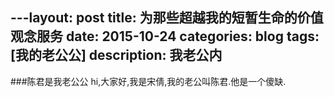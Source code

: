 ---layout: post
title: 为那些超越我的短暂生命的价值观念服务
date: 2015-10-24
categories: blog
tags: [我的老公公]
description: 我老公内
---
###陈君是我老公公
hi,大家好,我是宋倩,我的老公叫陈君.他是一个傻缺.